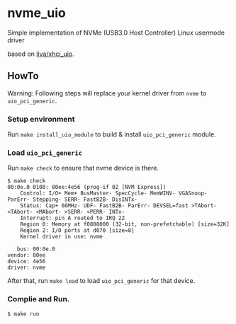 # nvme_uio
Simple implementation of NVMe (USB3.0 Host Controller) Linux usermode driver

based on [liva/xhci_uio](https://github.com/liva/xhci_uio).

## HowTo

Warning: Following steps will replace your kernel driver from `nvme` to `uio_pci_generic`.

### Setup environment
Run `make install_uio_module` to build & install `uio_pci_generic` module.

### Load `uio_pci_generic`

Run `make check` to ensure that nvme device is there.

```
$ make check
00:0e.0 0108: 80ee:4e56 (prog-if 02 [NVM Express])
	Control: I/O+ Mem+ BusMaster- SpecCycle- MemWINV- VGASnoop- ParErr- Stepping- SERR- FastB2B- DisINTx-
	Status: Cap+ 66MHz- UDF- FastB2B- ParErr- DEVSEL=fast >TAbort- <TAbort- <MAbort- >SERR- <PERR- INTx-
	Interrupt: pin A routed to IRQ 22
	Region 0: Memory at f0808000 (32-bit, non-prefetchable) [size=32K]
	Region 2: I/O ports at d070 [size=8]
	Kernel driver in use: nvme

   bus: 00:0e.0
vendor: 80ee
device: 4e56
driver: nvme
```

After that, run `make load` to load `uio_pci_generic` for that device.


### Complie and Run.

```
$ make run
```

